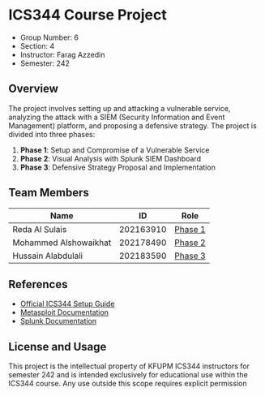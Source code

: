 # ICS344 Course Project

- Group Number: 6
- Section: 4
- Instructor: Farag Azzedin
- Semester: 242

## Overview

The project involves setting up and attacking a vulnerable service, analyzing the attack with a SIEM (Security Information and Event Management) platform, and proposing a defensive strategy. The project is divided into three phases:

1. **Phase 1**: Setup and Compromise of a Vulnerable Service
2. **Phase 2**: Visual Analysis with Splunk SIEM Dashboard
3. **Phase 3**: Defensive Strategy Proposal and Implementation

## Team Members

| Name | ID | Role |
|-------|---|------|
| Reda Al Sulais | 202163910 | [Phase 1](./phase_1) |
| Mohammed Alshowaikhat | 202178490 | [Phase 2](./phase_2) |
| Hussain Alabdulali | 202183590 | [Phase 3](./phase_3) |

## References

- [Official ICS344 Setup Guide](https://github.com/osamacs7/344-Setup-Guide)
- [Metasploit Documentation](https://docs.metasploit.com/)
- [Splunk Documentation](https://docs.splunk.com/)

## License and Usage

This project is the intellectual property of KFUPM ICS344 instructors for semester 242 and is intended exclusively for educational use within the ICS344 course. Any use outside this scope requires explicit permission
